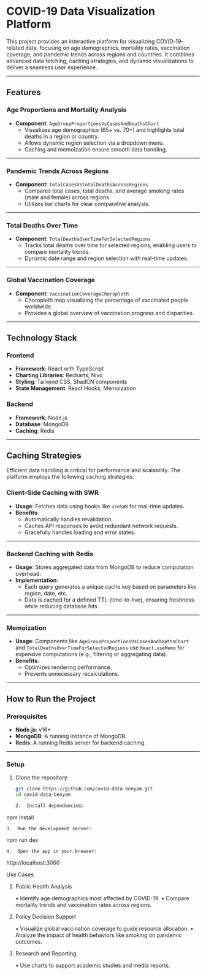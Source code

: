 # COVID-19 Data Visualization Platform

This project provides an interactive platform for visualizing COVID-19-related data, focusing on age demographics, mortality rates, vaccination coverage, and pandemic trends across regions and countries. It combines advanced data fetching, caching strategies, and dynamic visualizations to deliver a seamless user experience.

---

## Features

### Age Proportions and Mortality Analysis

-   **Component**: `AgeGroupProportionsVsCasesAndDeathsChart`
    -   Visualizes age demographics (65+ vs. 70+) and highlights total deaths in a region or country.
    -   Allows dynamic region selection via a dropdown menu.
    -   Caching and memoization ensure smooth data handling.

---

### Pandemic Trends Across Regions

-   **Component**: `TotalCasesVsTotalDeathsAcrossRegions`
    -   Compares total cases, total deaths, and average smoking rates (male and female) across regions.
    -   Utilizes bar charts for clear comparative analysis.

---

### Total Deaths Over Time

-   **Component**: `TotalDeathsOverTimeForSelectedRegions`
    -   Tracks total deaths over time for selected regions, enabling users to compare mortality trends.
    -   Dynamic date range and region selection with real-time updates.

---

### Global Vaccination Coverage

-   **Component**: `VaccinationCoverageChoropleth`
    -   Choropleth map visualizing the percentage of vaccinated people worldwide.
    -   Provides a global overview of vaccination progress and disparities.

---

## Technology Stack

### Frontend

-   **Framework**: React with TypeScript
-   **Charting Libraries**: Recharts, Nivo
-   **Styling**: Tailwind CSS, ShadCN components
-   **State Management**: React Hooks, Memoization

### Backend

-   **Framework**: Node.js
-   **Database**: MongoDB
-   **Caching**: Redis

---

## Caching Strategies

Efficient data handling is critical for performance and scalability. The platform employs the following caching strategies:

### Client-Side Caching with SWR

-   **Usage**: Fetches data using hooks like `useSWR` for real-time updates.
-   **Benefits**:
    -   Automatically handles revalidation.
    -   Caches API responses to avoid redundant network requests.
    -   Gracefully handles loading and error states.

---

### Backend Caching with Redis

-   **Usage**: Stores aggregated data from MongoDB to reduce computation overhead.
-   **Implementation**:
    -   Each query generates a unique cache key based on parameters like region, date, etc.
    -   Data is cached for a defined TTL (time-to-live), ensuring freshness while reducing database hits.

---

### Memoization

-   **Usage**: Components like `AgeGroupProportionsVsCasesAndDeathsChart` and `TotalDeathsOverTimeForSelectedRegions` use `React.useMemo` for expensive computations (e.g., filtering or aggregating data).
-   **Benefits**:
    -   Optimizes rendering performance.
    -   Prevents unnecessary recalculations.

---

## How to Run the Project

### Prerequisites

-   **Node.js**: v16+
-   **MongoDB**: A running instance of MongoDB.
-   **Redis**: A running Redis server for backend caching.

---

### Setup

1. Clone the repository:

    ```bash
    git clone https://github.com/covid-data-benyam.git
    cd covid-data-benyam

    2.	Install dependencies:
    ```

npm install

    3.	Run the development server:

npm run dev

    4.	Open the app in your browser:

http://localhost:3000

Use Cases

1. Public Health Analysis

    • Identify age demographics most affected by COVID-19.
    • Compare mortality trends and vaccination rates across regions.

2. Policy Decision Support

    • Visualize global vaccination coverage to guide resource allocation.
    • Analyze the impact of health behaviors like smoking on pandemic outcomes.

3. Research and Reporting

    • Use charts to support academic studies and media reports.
